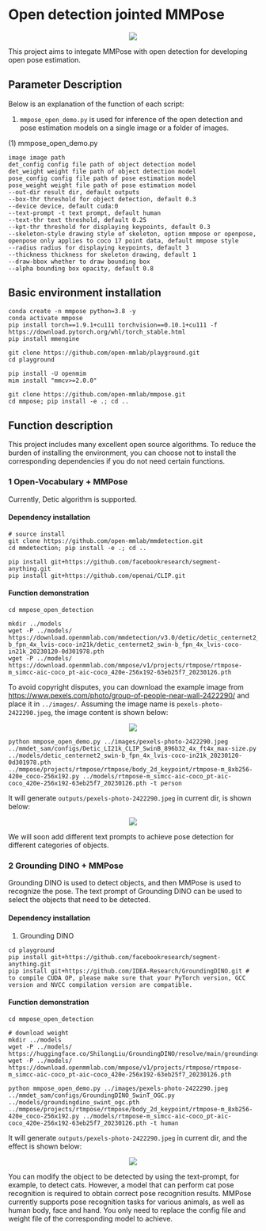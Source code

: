 # Open detection jointed MMPose

<div align=center>
<img src="https://user-images.githubusercontent.com/17425982/231637220-bebcea80-afad-4039-92c0-5c9cb2c82cad.png"/>
</div>

This project aims to integate MMPose with open detection for developing open pose estimation.

## Parameter Description

Below is an explanation of the function of each script:

1. `mmpose_open_demo.py` is used for inference of the open detection and pose estimation models on a single image or a folder of images.

(1) mmpose_open_demo.py

```shell
image image path
det_config config file path of object detection model
det_weight weight file path of object detection model
pose_config config file path of pose estimation model
pose_weight weight file path of pose estimation model
--out-dir result dir, default outputs
--box-thr threshold for object detection, default 0.3
--device device, default cuda:0
--text-prompt -t text prompt, default human
--text-thr text threshold, default 0.25
--kpt-thr threshold for displaying keypoints, default 0.3
--skeleton-style drawing style of skeleton, option mmpose or openpose, openpose only applies to coco 17 point data, default mmpose style
--radius radius for displaying keypoints, default 3
--thickness thickness for skeleton drawing, default 1
--draw-bbox whether to draw bounding box
--alpha bounding box opacity, default 0.8
```

## Basic environment installation

```shell
conda create -n mmpose python=3.8 -y
conda activate mmpose
pip install torch==1.9.1+cu111 torchvision==0.10.1+cu111 -f https://download.pytorch.org/whl/torch_stable.html
pip install mmengine

git clone https://github.com/open-mmlab/playground.git
cd playground

pip install -U openmim
mim install "mmcv>=2.0.0"

git clone https://github.com/open-mmlab/mmpose.git
cd mmpose; pip install -e .; cd ..
```

## Function description

This project includes many excellent open source algorithms. To reduce the burden of installing the environment, you can choose not to install the corresponding dependencies if you do not need certain functions.

### 1 Open-Vocabulary + MMPose

Currently, Detic algorithm is supported.

#### Dependency installation

```shell
# source install
git clone https://github.com/open-mmlab/mmdetection.git
cd mmdetection; pip install -e .; cd ..

pip install git+https://github.com/facebookresearch/segment-anything.git
pip install git+https://github.com/openai/CLIP.git
```

#### Function demonstration

```shell
cd mmpose_open_detection

mkdir ../models
wget -P ../models/ https://download.openmmlab.com/mmdetection/v3.0/detic/detic_centernet2_swin-b_fpn_4x_lvis-coco-in21k/detic_centernet2_swin-b_fpn_4x_lvis-coco-in21k_20230120-0d301978.pth
wget -P ../models/ https://download.openmmlab.com/mmpose/v1/projects/rtmpose/rtmpose-m_simcc-aic-coco_pt-aic-coco_420e-256x192-63eb25f7_20230126.pth
```

To avoid copyright disputes, you can download the example image from https://www.pexels.com/photo/group-of-people-near-wall-2422290/ and place it in `../images/`. Assuming the image name is `pexels-photo-2422290.jpeg`, the image content is shown below:

<div align=center>
<img src="https://user-images.githubusercontent.com/17425982/231630138-eec92ce2-9e26-4c54-b58c-1e39fb2add75.png"/>
</div>

```shell
python mmpose_open_demo.py ../images/pexels-photo-2422290.jpeg ../mmdet_sam/configs/Detic_LI21k_CLIP_SwinB_896b32_4x_ft4x_max-size.py ../models/detic_centernet2_swin-b_fpn_4x_lvis-coco-in21k_20230120-0d301978.pth ../mmpose/projects/rtmpose/rtmpose/body_2d_keypoint/rtmpose-m_8xb256-420e_coco-256x192.py ../models/rtmpose-m_simcc-aic-coco_pt-aic-coco_420e-256x192-63eb25f7_20230126.pth -t person
```

It will generate `outputs/pexels-photo-2422290.jpeg` in current dir, is shown below:

<div align=center>
<img src="https://user-images.githubusercontent.com/17425982/231633730-e4d60b19-2b1e-4d1e-87d9-6ab6cd6d717a.png"/>
</div>

We will soon add different text prompts to achieve pose detection for different categories of objects.

### 2 Grounding DINO + MMPose

Grounding DINO is used to detect objects, and then MMPose is used to recognize the pose. The text prompt of Grounding DINO can be used to select the objects that need to be detected.

#### Dependency installation

1. Grounding DINO

```shell
cd playground
pip install git+https://github.com/facebookresearch/segment-anything.git
pip install git+https://github.com/IDEA-Research/GroundingDINO.git # to compile CUDA OP, please make sure that your PyTorch version, GCC version and NVCC compilation version are compatible.
```

#### Function demonstration

```shell
cd mmpose_open_detection

# download weight
mkdir ../models
wget -P ../models/ https://huggingface.co/ShilongLiu/GroundingDINO/resolve/main/groundingdino_swint_ogc.pth
wget -P ../models/ https://download.openmmlab.com/mmpose/v1/projects/rtmpose/rtmpose-m_simcc-aic-coco_pt-aic-coco_420e-256x192-63eb25f7_20230126.pth

python mmpose_open_demo.py ../images/pexels-photo-2422290.jpeg ../mmdet_sam/configs/GroundingDINO_SwinT_OGC.py ../models/groundingdino_swint_ogc.pth ../mmpose/projects/rtmpose/rtmpose/body_2d_keypoint/rtmpose-m_8xb256-420e_coco-256x192.py ../models/rtmpose-m_simcc-aic-coco_pt-aic-coco_420e-256x192-63eb25f7_20230126.pth -t human
```

It will generate `outputs/pexels-photo-2422290.jpeg` in current dir, and the effect is shown below:

<div align=center>
<img src="https://user-images.githubusercontent.com/8425513/231439110-c0e7d6f8-5692-4bcb-b6cf-c3c243a990a5.jpg"/>
</div>

You can modify the object to be detected by using the text-prompt, for example, to detect cats. However, a model that can perform cat pose recognition is required to obtain correct pose recognition results. MMPose currently supports pose recognition tasks for various animals, as well as human body, face and hand. You only need to replace the config file and weight file of the corresponding model to achieve.
